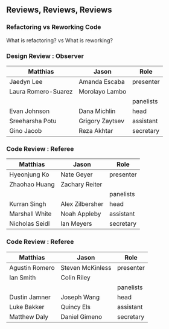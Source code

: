## Reviews, Reviews, Reviews 

### Refactoring vs Reworking Code 

What is refactoring? vs What is reworking? 

### Design Review : Observer 

| Matthias 	         | Jason  		  | Role		   |
| ---------------------- | ---------------------- | ---------------------- |
| Jaedyn Lee | Amanda Escaba | presenter |
| Laura Romero-Suarez | Morolayo Lambo |           |
|                   |                   | panelists |
| Evan Johnson | Dana Michlin | head |
| Sreeharsha Potu | Grigory Zaytsev | assistant |
| Gino Jacob | Reza Akhtar | secretary |

### Code Review : Referee 

| Matthias 	         | Jason  		  | Role		   |
| ---------------------- | ---------------------- | ---------------------- |
| Hyeonjung Ko | Nate Geyer | presenter |
| Zhaohao Huang | Zachary Reiter |           |
|                   |                   | panelists |
| Kurran Singh | Alex Zilbersher | head |
| Marshall White | Noah Appleby | assistant |
| Nicholas Seidl | Ian Meyers | secretary |

### Code Review : Referee 

| Matthias 	         | Jason  		  | Role		   |
| ---------------------- | ---------------------- | ---------------------- |
| Agustin Romero | Steven McKinless | presenter |
| Ian Smith | Colin Riley |           |
|                   |                   | panelists |
| Dustin Jamner | Joseph Wang | head |
| Luke Bakker | Quincy Els | assistant |
| Matthew Daly | Daniel Gimeno | secretary |
